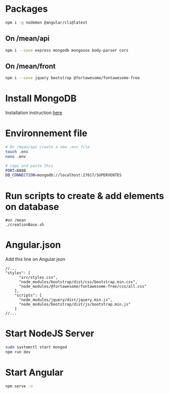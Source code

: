 # Packages
```bash
npm i -g nodemon @angular/cli@latest
```

## On /mean/api
```bash
npm i --save express mongodb mongoose body-parser cors
```

## On /mean/front
```bash
npm i --save jquery bootstrap @fortawesome/fontawesome-free
```

# Install MongoDB
Installation instruction [here](https://docs.mongodb.com/manual/tutorial/install-mongodb-on-ubuntu/)

# Environnement file
```bash
# On /mean/api create a new .env file
touch .env
nano .env

# copy and paste this
PORT=8888
DB_CONNECTION=mongodb://localhost:27017/SUPERVENTES
```

# Run scripts to create & add elements on database
```
#on /mean
./creationBase.sh
``` 

# Angular.json
Add this line on Angular.json
```json5
//...
"styles": [
      "src/styles.css",
      "node_modules/bootstrap/dist/css/bootstrap.min.css",
      "node_modules/@fortawesome/fontawesome-free/css/all.css"
    ],
    "scripts": [
      "node_modules/jquery/dist/jquery.min.js",
      "node_modules/bootstrap/dist/js/bootstrap.min.js"
    ]
//...
```
# Start NodeJS Server
```bash
sudo systemctl start mongod
npm run dev
```

# Start Angular
```bash
npm serve -o
```
